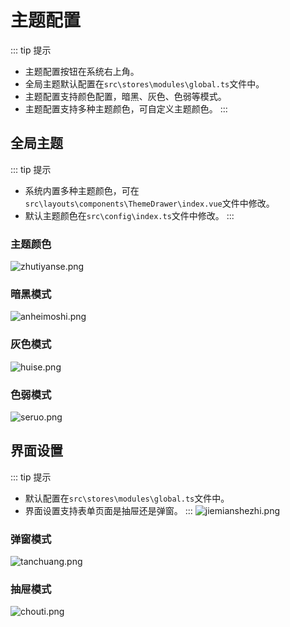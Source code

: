 <!-- 主题配置 -->

# 主题配置
::: tip 提示
- 主题配置按钮在系统右上角。
- 全局主题默认配置在`src\stores\modules\global.ts`文件中。
- 主题配置支持颜色配置，暗黑、灰色、色弱等模式。
- 主题配置支持多种主题颜色，可自定义主题颜色。
:::

## 全局主题
::: tip 提示
- 系统内置多种主题颜色，可在`src\layouts\components\ThemeDrawer\index.vue`文件中修改。
- 默认主题颜色在`src\config\index.ts`文件中修改。
:::
### 主题颜色
![zhutiyanse.png](/advanced/zhutiyanse.png)
### 暗黑模式
![anheimoshi.png](/advanced/anheimoshi.png)
### 灰色模式
![huise.png](/advanced/huisemoshi.png)
### 色弱模式
![seruo.png](/advanced/seruomoshi.png)

## 界面设置
::: tip 提示
- 默认配置在`src\stores\modules\global.ts`文件中。
- 界面设置支持表单页面是抽屉还是弹窗。
:::
![jiemianshezhi.png](/advanced/jiemianshezhi.png)

### 弹窗模式
![tanchuang.png](/advanced/tanchuang.png)
### 抽屉模式
![chouti.png](/advanced/chouti.png)
 
